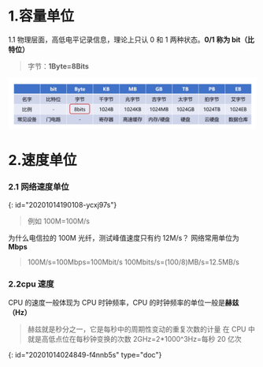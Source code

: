 # 1.容量单位

1.1 物理层面，高低电平记录信息，理论上只认 0 和 1 两种状态。**0/1 称为 bit（比特位）**

> 字节：**1Byte=8Bits**

![1.png](assets/20201014190109-som9ocu.png "1.png")

# 2.速度单位

### 2.1 网络速度单位
{: id="20201014190108-ycxj97s"}

> 例如 100M=100M/s

为什么电信拉的 100M 光纤，测试峰值速度只有约 12M/s？
网络常用单位为**Mbps**

> 100M/s=100Mbps=100Mbit/s
> 100Mbits/s=(100/8)MB/s=12.5MB/s

### 2.2cpu 速度

CPU 的速度一般体现为 CPU 时钟频率，CPU 的时钟频率的单位一般是**赫兹（Hz）**

> 赫兹就是秒分之一，它是每秒中的周期性变动的重复次数的计量
> 在 CPU 中就是高低点位在每秒钟变换的次数
> 2GHz=2*1000^3Hz=每秒 20 亿次


{: id="20201014024849-f4nnb5s" type="doc"}
